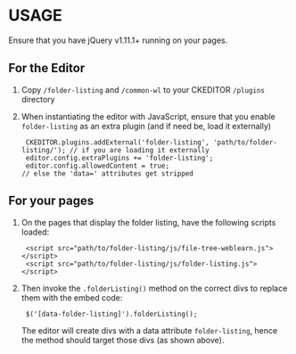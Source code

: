 # USAGE

Ensure that you have jQuery v1.11.1+ running on your pages.

## For the Editor
1. Copy `/folder-listing` and `/common-wl` to your CKEDITOR `/plugins` directory

2. When instantiating the editor with JavaScript, ensure that you enable
   `folder-listing` as an extra plugin (and if need be, load it externally)

        CKEDITOR.plugins.addExternal('folder-listing', 'path/to/folder-listing/'); // if you are loading it externally
        editor.config.extraPlugins += 'folder-listing';
        editor.config.allowedContent = true;                                       // else the 'data=' attributes get stripped

## For your pages
1. On the pages that display the folder listing, have the following scripts loaded:

        <script src="path/to/folder-listing/js/file-tree-weblearn.js"></script>
        <script src="path/to/folder-listing/js/folder-listing.js"></script>

2. Then invoke the `.folderListing()` method on the correct divs to replace them with the embed code:

        $('[data-folder-listing]').folderListing();

   The editor will create divs with a data attribute `folder-listing`, hence the method should target
   those divs (as shown above).
